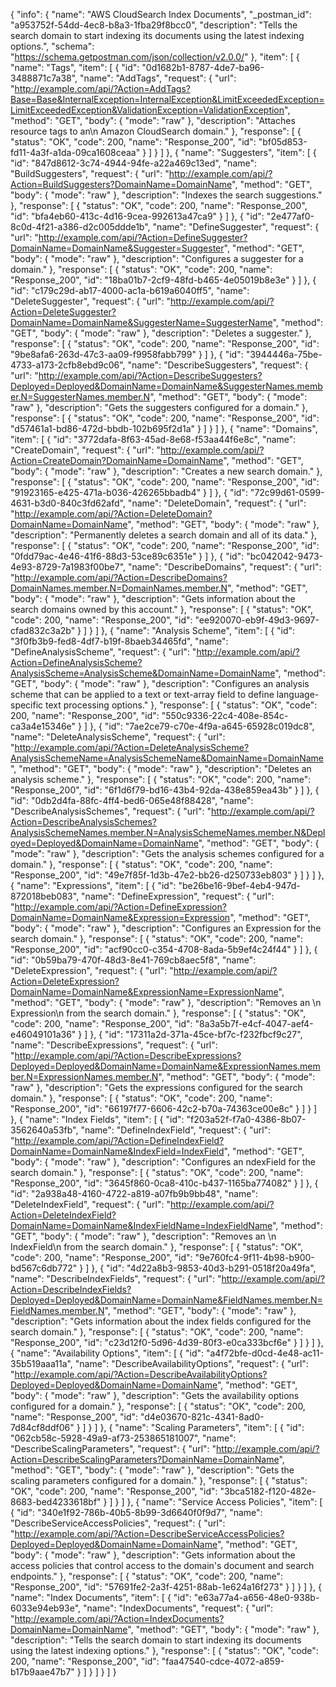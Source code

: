 {
  "info": {
    "name": "AWS CloudSearch Index Documents",
    "_postman_id": "a953752f-54dd-4ec8-b8a3-1fba29f8bcc0",
    "description": "Tells the search domain to start indexing its documents using the latest indexing options.",
    "schema": "https://schema.getpostman.com/json/collection/v2.0.0/"
  },
  "item": [
    {
      "name": "Tags",
      "item": [
        {
          "id": "0d1682b1-8787-4de7-ba96-3488871c7a38",
          "name": "AddTags",
          "request": {
            "url": "http://example.com/api/?Action=AddTags?Base=Base&InternalException=InternalException&LimitExceededException=LimitExceededException&ValidationException=ValidationException",
            "method": "GET",
            "body": {
              "mode": "raw"
            },
            "description": "Attaches resource tags to an\n Amazon CloudSearch domain."
          },
          "response": [
            {
              "status": "OK",
              "code": 200,
              "name": "Response_200",
              "id": "bf05d853-fd11-4a3f-a1da-09ca1608ceaa"
            }
          ]
        }
      ]
    },
    {
      "name": "Suggesters",
      "item": [
        {
          "id": "847d8612-3c74-4944-94fe-a22a469c13ed",
          "name": "BuildSuggesters",
          "request": {
            "url": "http://example.com/api/?Action=BuildSuggesters?DomainName=DomainName",
            "method": "GET",
            "body": {
              "mode": "raw"
            },
            "description": "Indexes the search suggestions."
          },
          "response": [
            {
              "status": "OK",
              "code": 200,
              "name": "Response_200",
              "id": "bfa4eb60-413c-4d16-9cea-992613a47ca9"
            }
          ]
        },
        {
          "id": "2e477af0-8c0d-4f21-a386-d2c005ddde1b",
          "name": "DefineSuggester",
          "request": {
            "url": "http://example.com/api/?Action=DefineSuggester?DomainName=DomainName&Suggester=Suggester",
            "method": "GET",
            "body": {
              "mode": "raw"
            },
            "description": "Configures a suggester for a domain."
          },
          "response": [
            {
              "status": "OK",
              "code": 200,
              "name": "Response_200",
              "id": "18ba01b7-2cf9-48fd-b465-4e05019b8e3e"
            }
          ]
        },
        {
          "id": "c179c29d-ab17-4000-ac1a-b619a6040ff5",
          "name": "DeleteSuggester",
          "request": {
            "url": "http://example.com/api/?Action=DeleteSuggester?DomainName=DomainName&SuggesterName=SuggesterName",
            "method": "GET",
            "body": {
              "mode": "raw"
            },
            "description": "Deletes a suggester."
          },
          "response": [
            {
              "status": "OK",
              "code": 200,
              "name": "Response_200",
              "id": "9be8afa6-263d-47c3-aa09-f9958fabb799"
            }
          ]
        },
        {
          "id": "3944446a-75be-4733-a173-2cfb8ebd9c06",
          "name": "DescribeSuggesters",
          "request": {
            "url": "http://example.com/api/?Action=DescribeSuggesters?Deployed=Deployed&DomainName=DomainName&SuggesterNames.member.N=SuggesterNames.member.N",
            "method": "GET",
            "body": {
              "mode": "raw"
            },
            "description": "Gets the suggesters configured for a domain."
          },
          "response": [
            {
              "status": "OK",
              "code": 200,
              "name": "Response_200",
              "id": "d57461a1-bd86-472d-bbdb-102b695f2d1a"
            }
          ]
        }
      ]
    },
    {
      "name": "Domains",
      "item": [
        {
          "id": "3772dafa-8f63-45ad-8e68-f53aa44f6e8c",
          "name": "CreateDomain",
          "request": {
            "url": "http://example.com/api/?Action=CreateDomain?DomainName=DomainName",
            "method": "GET",
            "body": {
              "mode": "raw"
            },
            "description": "Creates a new search domain."
          },
          "response": [
            {
              "status": "OK",
              "code": 200,
              "name": "Response_200",
              "id": "91923165-e425-471a-b036-426265bbadb4"
            }
          ]
        },
        {
          "id": "72c99d61-0599-4631-b3d0-840c3fd62afd",
          "name": "DeleteDomain",
          "request": {
            "url": "http://example.com/api/?Action=DeleteDomain?DomainName=DomainName",
            "method": "GET",
            "body": {
              "mode": "raw"
            },
            "description": "Permanently deletes a search domain and all of its data."
          },
          "response": [
            {
              "status": "OK",
              "code": 200,
              "name": "Response_200",
              "id": "0fdd79ac-4e46-41f6-88d3-53ce89c6351e"
            }
          ]
        },
        {
          "id": "bc042042-9473-4e93-8729-7a1983f00be7",
          "name": "DescribeDomains",
          "request": {
            "url": "http://example.com/api/?Action=DescribeDomains?DomainNames.member.N=DomainNames.member.N",
            "method": "GET",
            "body": {
              "mode": "raw"
            },
            "description": "Gets information about the search domains owned by this account."
          },
          "response": [
            {
              "status": "OK",
              "code": 200,
              "name": "Response_200",
              "id": "ee920070-eb9f-49d3-9697-cfad832c3a2b"
            }
          ]
        }
      ]
    },
    {
      "name": "Analysis Scheme",
      "item": [
        {
          "id": "3f0fb3b9-fed8-4df7-b19f-8baeb34465fd",
          "name": "DefineAnalysisScheme",
          "request": {
            "url": "http://example.com/api/?Action=DefineAnalysisScheme?AnalysisScheme=AnalysisScheme&DomainName=DomainName",
            "method": "GET",
            "body": {
              "mode": "raw"
            },
            "description": "Configures an analysis scheme that can be applied to a text or text-array field to define language-specific text processing options."
          },
          "response": [
            {
              "status": "OK",
              "code": 200,
              "name": "Response_200",
              "id": "550c9336-22c4-408e-854c-ca3a4e15346e"
            }
          ]
        },
        {
          "id": "7ae2ce79-c70e-4f9a-a645-65928c019dc8",
          "name": "DeleteAnalysisScheme",
          "request": {
            "url": "http://example.com/api/?Action=DeleteAnalysisScheme?AnalysisSchemeName=AnalysisSchemeName&DomainName=DomainName",
            "method": "GET",
            "body": {
              "mode": "raw"
            },
            "description": "Deletes an analysis scheme."
          },
          "response": [
            {
              "status": "OK",
              "code": 200,
              "name": "Response_200",
              "id": "6f1d6f79-bd16-43b4-92da-438e859ea43b"
            }
          ]
        },
        {
          "id": "0db2d4fa-88fc-4ff4-bed6-065e48f88428",
          "name": "DescribeAnalysisSchemes",
          "request": {
            "url": "http://example.com/api/?Action=DescribeAnalysisSchemes?AnalysisSchemeNames.member.N=AnalysisSchemeNames.member.N&Deployed=Deployed&DomainName=DomainName",
            "method": "GET",
            "body": {
              "mode": "raw"
            },
            "description": "Gets the analysis schemes configured for a domain."
          },
          "response": [
            {
              "status": "OK",
              "code": 200,
              "name": "Response_200",
              "id": "49e7f85f-1d3b-47e2-bb26-d250733eb803"
            }
          ]
        }
      ]
    },
    {
      "name": "Expressions",
      "item": [
        {
          "id": "be26be16-9bef-4eb4-947d-872018beb083",
          "name": "DefineExpression",
          "request": {
            "url": "http://example.com/api/?Action=DefineExpression?DomainName=DomainName&Expression=Expression",
            "method": "GET",
            "body": {
              "mode": "raw"
            },
            "description": "Configures an Expression  for the search domain."
          },
          "response": [
            {
              "status": "OK",
              "code": 200,
              "name": "Response_200",
              "id": "acf90cc0-c354-4708-8ada-5b9ef4c24f44"
            }
          ]
        },
        {
          "id": "0b59ba79-470f-48d3-8e41-769cb8aec5f8",
          "name": "DeleteExpression",
          "request": {
            "url": "http://example.com/api/?Action=DeleteExpression?DomainName=DomainName&ExpressionName=ExpressionName",
            "method": "GET",
            "body": {
              "mode": "raw"
            },
            "description": "Removes an \n  Expression\n  from the search domain."
          },
          "response": [
            {
              "status": "OK",
              "code": 200,
              "name": "Response_200",
              "id": "8a3a5b7f-e4cf-4047-aef4-e46049101a36"
            }
          ]
        },
        {
          "id": "17311a2d-371a-45ce-bf7c-f232fbcf9c27",
          "name": "DescribeExpressions",
          "request": {
            "url": "http://example.com/api/?Action=DescribeExpressions?Deployed=Deployed&DomainName=DomainName&ExpressionNames.member.N=ExpressionNames.member.N",
            "method": "GET",
            "body": {
              "mode": "raw"
            },
            "description": "Gets the expressions configured for the search domain."
          },
          "response": [
            {
              "status": "OK",
              "code": 200,
              "name": "Response_200",
              "id": "66197f77-6606-42c2-b70a-74363ce00e8c"
            }
          ]
        }
      ]
    },
    {
      "name": "Index Fields",
      "item": [
        {
          "id": "f203a52f-f7a0-4386-8b07-3562640a53fb",
          "name": "DefineIndexField",
          "request": {
            "url": "http://example.com/api/?Action=DefineIndexField?DomainName=DomainName&IndexField=IndexField",
            "method": "GET",
            "body": {
              "mode": "raw"
            },
            "description": "Configures an ndexField  for the search domain."
          },
          "response": [
            {
              "status": "OK",
              "code": 200,
              "name": "Response_200",
              "id": "3645f860-0ca8-410c-b437-1165ba774082"
            }
          ]
        },
        {
          "id": "2a938a48-4160-4722-a819-a07fb9b9bb48",
          "name": "DeleteIndexField",
          "request": {
            "url": "http://example.com/api/?Action=DeleteIndexField?DomainName=DomainName&IndexFieldName=IndexFieldName",
            "method": "GET",
            "body": {
              "mode": "raw"
            },
            "description": "Removes an \n  IndexField\n  from the search domain."
          },
          "response": [
            {
              "status": "OK",
              "code": 200,
              "name": "Response_200",
              "id": "9e760fc4-9f11-4b98-b900-bd567c6db772"
            }
          ]
        },
        {
          "id": "4d22a8b3-9853-40d3-b291-0518f20a49fa",
          "name": "DescribeIndexFields",
          "request": {
            "url": "http://example.com/api/?Action=DescribeIndexFields?Deployed=Deployed&DomainName=DomainName&FieldNames.member.N=FieldNames.member.N",
            "method": "GET",
            "body": {
              "mode": "raw"
            },
            "description": "Gets information about the index fields configured for the search domain."
          },
          "response": [
            {
              "status": "OK",
              "code": 200,
              "name": "Response_200",
              "id": "c23d12f0-5d96-4d39-80f3-e0ca333bcf6e"
            }
          ]
        }
      ]
    },
    {
      "name": "Availability Options",
      "item": [
        {
          "id": "a4f72bfe-d0cd-4e48-ac11-35b519aaa11a",
          "name": "DescribeAvailabilityOptions",
          "request": {
            "url": "http://example.com/api/?Action=DescribeAvailabilityOptions?Deployed=Deployed&DomainName=DomainName",
            "method": "GET",
            "body": {
              "mode": "raw"
            },
            "description": "Gets the availability options configured for a domain."
          },
          "response": [
            {
              "status": "OK",
              "code": 200,
              "name": "Response_200",
              "id": "d4e03670-821c-4341-8ad0-7d84cf8ddf06"
            }
          ]
        }
      ]
    },
    {
      "name": "Scaling Parameters",
      "item": [
        {
          "id": "062cb58c-5928-49a9-af73-253865181007",
          "name": "DescribeScalingParameters",
          "request": {
            "url": "http://example.com/api/?Action=DescribeScalingParameters?DomainName=DomainName",
            "method": "GET",
            "body": {
              "mode": "raw"
            },
            "description": "Gets the scaling parameters configured for a domain."
          },
          "response": [
            {
              "status": "OK",
              "code": 200,
              "name": "Response_200",
              "id": "3bca5182-f120-482e-8683-bed4233618bf"
            }
          ]
        }
      ]
    },
    {
      "name": "Service Access Policies",
      "item": [
        {
          "id": "340e1f92-786b-40b5-8b99-3d6640f0f9d7",
          "name": "DescribeServiceAccessPolicies",
          "request": {
            "url": "http://example.com/api/?Action=DescribeServiceAccessPolicies?Deployed=Deployed&DomainName=DomainName",
            "method": "GET",
            "body": {
              "mode": "raw"
            },
            "description": "Gets information about the access policies that control access to the domain's document and search endpoints."
          },
          "response": [
            {
              "status": "OK",
              "code": 200,
              "name": "Response_200",
              "id": "57691fe2-2a3f-4251-88ab-1e624a16f273"
            }
          ]
        }
      ]
    },
    {
      "name": "Index Documents",
      "item": [
        {
          "id": "e63a77a4-a656-48e0-938b-6033e94eb93e",
          "name": "IndexDocuments",
          "request": {
            "url": "http://example.com/api/?Action=IndexDocuments?DomainName=DomainName",
            "method": "GET",
            "body": {
              "mode": "raw"
            },
            "description": "Tells the search domain to start indexing its documents using the latest indexing options."
          },
          "response": [
            {
              "status": "OK",
              "code": 200,
              "name": "Response_200",
              "id": "faa47540-cdce-4072-a859-b17b9aae47b7"
            }
          ]
        }
      ]
    }
  ]
}